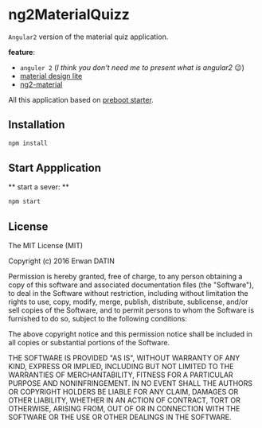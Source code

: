 # ng2MaterialQuizz

`Angular2` version of the material quiz application.

**feature**:

- `anguler 2` (*I think you don't need me to present what is angular2* :wink:)
- [material design lite](https://www.getmdl.io/components/index.html)
- [ng2-material](https://justindujardin.github.io/ng2-material/)

All this application based on [preboot starter](https://github.com/preboot/angular2-webpack).

## Installation

```bash
npm install
```

## Start Appplication

** start a sever: **
```bash
npm start
```


## License

The MIT License (MIT)

Copyright (c) 2016 Erwan DATIN

Permission is hereby granted, free of charge, to any person obtaining a copy
of this software and associated documentation files (the "Software"), to deal
in the Software without restriction, including without limitation the rights
to use, copy, modify, merge, publish, distribute, sublicense, and/or sell
copies of the Software, and to permit persons to whom the Software is
furnished to do so, subject to the following conditions:

The above copyright notice and this permission notice shall be included in
all copies or substantial portions of the Software.

THE SOFTWARE IS PROVIDED "AS IS", WITHOUT WARRANTY OF ANY KIND, EXPRESS OR
IMPLIED, INCLUDING BUT NOT LIMITED TO THE WARRANTIES OF MERCHANTABILITY,
FITNESS FOR A PARTICULAR PURPOSE AND NONINFRINGEMENT. IN NO EVENT SHALL THE
AUTHORS OR COPYRIGHT HOLDERS BE LIABLE FOR ANY CLAIM, DAMAGES OR OTHER
LIABILITY, WHETHER IN AN ACTION OF CONTRACT, TORT OR OTHERWISE, ARISING FROM,
OUT OF OR IN CONNECTION WITH THE SOFTWARE OR THE USE OR OTHER DEALINGS IN
THE SOFTWARE.

